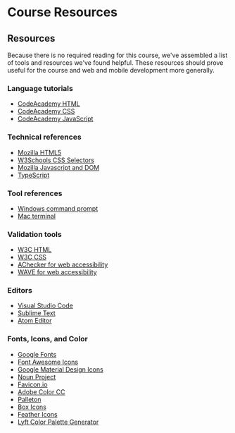 Course Resources
=================

## Resources

Because there is no required reading for this course, we've assembled a list of tools and resources we've found helpful. These resources should prove useful for the course and web and mobile development more generally.

### Language tutorials
 * [CodeAcademy HTML](https://www.codecademy.com/learn/learn-html)
 * [CodeAcademy CSS](https://www.codecademy.com/learn/learn-css)
 * [CodeAcademy JavaScript](https://www.codecademy.com/learn/introduction-to-javascript)
### Technical references
* [Mozilla HTML5](https://developer.mozilla.org/en-US/docs/Web/HTML/Element)
* [W3Schools CSS Selectors](https://www.w3schools.com/cssref/css_selectors.asp)
* [Mozilla Javascript and DOM](https://developer.mozilla.org/en-US/docs/Web/JavaScript)
* [TypeScript](https://www.typescriptlang.org/docs/handbook/basic-types.html)
### Tool references
* [Windows command prompt](https://www.cs.princeton.edu/courses/archive/spr05/cos126/cmd-prompt.html)
* [Mac terminal](https://macpaw.com/how-to/use-terminal-on-mac)

### Validation tools
* [W3C HTML](https://validator.w3.org/)
* [W3C CSS](https://jigsaw.w3.org/css-validator/)
* [AChecker for web accessibility](https://achecker.achecks.ca/checker/index.php)
* [WAVE for web accessibility](http://wave.webaim.org/)

### Editors
* [Visual Studio Code](https://code.visualstudio.com/)
* [Sublime Text](https://www.sublimetext.com/)
* [Atom Editor](https://atom.io/)

### Fonts, Icons, and Color
* [Google Fonts](https://fonts.google.com/)
* [Font Awesome Icons](https://fontawesome.com/)
* [Google Material Design Icons](https://material.io/tools/icons/?style=baseline)
* [Noun Project](https://thenounproject.com/)
* [Favicon.io](https://favicon.io/)
* [Adobe Color CC](https://color.adobe.com/)
* [Palleton](http://paletton.com/)
* [Box Icons](https://boxicons.com/)
* [Feather Icons](https://feathericons.com/)
* [Lyft Color Palette Generator](https://www.colorbox.io/)
